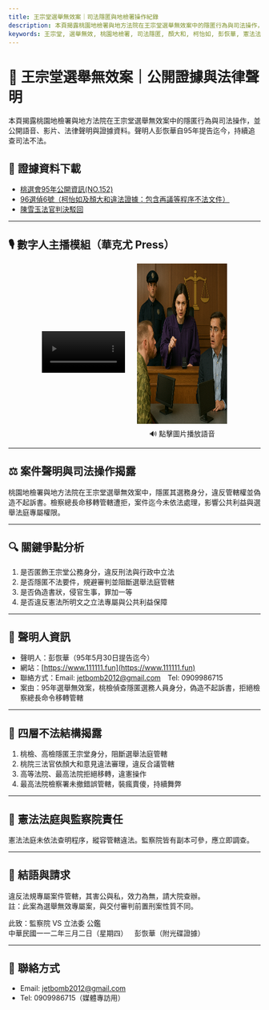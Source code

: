 ```yaml
---
title: 王宗堂選舉無效案｜司法隱匿與地檢署操作紀錄
description: 本頁揭露桃園地檢署與地方法院在王宗堂選舉無效案中的隱匿行為與司法操作，包含語音、影片、法律聲明與公開證據。
keywords: 王宗堂, 選舉無效, 桃園地檢署, 司法隱匿, 顏大和, 柯怡如, 彭恢華, 憲法法庭, 0500-war
---
```


# 📁 王宗堂選舉無效案｜公開證據與法律聲明

本頁揭露桃園地檢署與地方法院在王宗堂選舉無效案中的隱匿行為與司法操作，並公開語音、影片、法律聲明與證據資料。聲明人彭恢華自95年提告迄今，持續追查司法不法。

## 📂 證據資料下載

- [桃選會95年公開資訊(NO.152)](https://111111.fun/0075.zip)  
- [96選偵6號（柯怡如及顏大和違法證據：包含再議等程序不法文件）](https://111111.fun/0071.zip)  
- [陳雪玉法官判決駁回](https://111111.fun/0071.zip)

---

## 🎙️ 數字人主播模組（華克尤 Press）

<div style="display: flex; justify-content: center; align-items: center; gap: 24px;">
  <!-- 數字人主播影片 -->
  <video controls width="180" height="320" style="max-width:33%; height:auto;" src="/assets/video/vj.mp4">
    您的瀏覽器不支援 HTML5 影片播放。
  </video>

  <!-- 圖片＋語音播放 -->
  <div style="text-align: center;">
    <img src="/assets/images/prosecutor.png" alt="王宗堂語音模組" width="180" height="320" style="cursor:pointer;" onclick="document.getElementById('prosecutorAudio').play()" />
    <audio id="prosecutorAudio" src="/assets/audio/prosecutor.mp3"></audio>
    <div style="font-size: 14px; margin-top: 6px;">🔊 點擊圖片播放語音</div>
  </div>
</div>

---

## ⚖️ 案件聲明與司法操作揭露

桃園地檢署與地方法院在王宗堂選舉無效案中，隱匿其選務身分，違反管轄權並偽造不起訴書。檢察總長命移轉管轄遭拒，案件迄今未依法處理，影響公共利益與選舉法庭專屬權限。

---

## 🔍 關鍵爭點分析

1. 是否匿飾王宗堂公務身分，違反刑法與行政中立法  
2. 是否隱匿不法要件，規避審判並阻斷選舉法庭管轄  
3. 是否偽造書狀，侵官生事，罪加一等  
4. 是否違反憲法所明文之立法專屬與公共利益保障

---

## 🧾 聲明人資訊

- 聲明人：彭恢華（95年5月30日提告迄今）  
- 網站：[https://www.111111.fun](https://www.111111.fun)  
- 聯絡方式：Email: jetbomb2012@gmail.com Tel: 0909986715  
- 案由：95年選舉無效案，桃檢偵查隱匿選務人員身分，偽造不起訴書，拒絕檢察總長命令移轉管轄

---

## 🧱 四層不法結構揭露

1. 桃檢、高檢隱匿王宗堂身分，阻斷選舉法庭管轄  
2. 桃院三法官依顏大和意見違法審理，違反合議管轄  
3. 高等法院、最高法院拒絕移轉，違憲操作  
4. 最高法院檢察署未撤錯誤管轄，裝瘋賣傻，持續舞弊

---

## 🧨 憲法法庭與監察院責任

憲法法庭未依法查明程序，縱容管轄違法。監察院皆有副本可參，應立即調查。

---

## 🧾 結語與請求

違反法規專屬案件管轄，其害公與私，效力為無，請大院查辦。  
註：此案為選舉無效專屬案，與交付審判前置刑案性質不同。

此致：監察院 VS 立法委 公鑑  
中華民國一一二年三月二日（星期四） 彭恢華（附光碟證據）

---

## 📡 聯絡方式

- Email: jetbomb2012@gmail.com  
- Tel: 0909986715（媒體專訪用）
